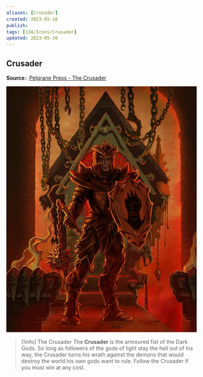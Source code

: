 ```yaml
---
aliases: [Crusader]
created: 2023-05-18
publish: 
tags: [13A/Icons/Crusader]
updated: 2023-05-30
---
```


## Crusader

**Source**:: [Pelgrane Press - The Crusader](https://pelgranepress.com/2012/06/20/behind-the-illustration-the-crusader-of-13th-age/)

![Crusader|300](Compendium/13A/Icons/Crusader-image-1.jpg)

>[!info] The Crusader
> The **Crusader** is the armoured fist of the Dark Gods. So long as followers of the gods of light stay the hell out of his way, the Crusader turns his wrath against the demons that would destroy the world his own gods want to rule. Follow the Crusader if you must win at any cost.